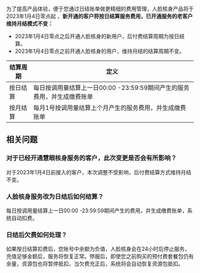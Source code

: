 为了提高产品体验，便于您通过日结账单做更精细的费用管理，人脸核身产品将于2023年1月4日零点起  ，**新开通的客户将按日结算服务费用，已开通服务的老客户维持月结模式不变：**
- 2023年1月4日零点之后开通人脸核身的新用户，后付费结算周期为按日结算。
- 2023年1月4日零点之前开通人脸核身的用户，维持月结的结算周期不变。  

| 结算周期 | 定义 | 
|---------|---------|
| 按日结算	| 每日按调用量结算上一日00:00 -23:59:59期间产生的服务费用，并生成缴费账单  | 
| 按月结算	| 每月1号按调用量结算上个月产生的服务费用，并生成缴费账单| 

## 相关问题
### 对于已经开通慧眼核身服务的客户，此次变更是否会有所影响？
对于2023年1月4日前接入的客户，本次调整不受影响，后付费结算方式维持月结不变。  
### 人脸核身服务改为日结后如何结算？
每日按调用量结算上一日00:00 -23:59:59期间产生的费用，并生成缴费账单，系统自动扣费。   
### 日结后欠费如何处理？
如果按日结算扣费后，您账号中余额为负值，人脸核身会在24小时后停止服务，充值足够金额后，服务将恢复正常。停服后，即使您之前购买的预付费套餐包仍有余量，资源包也将暂停抵扣，当欠费充正后，系统将会自动恢复资源包抵扣。  


